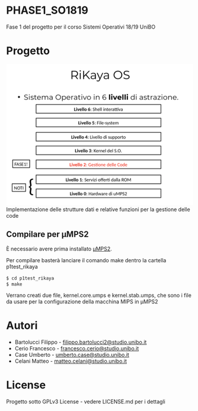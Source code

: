 # PHASE1_SO1819
Fase 1 del progetto per il corso Sistemi Operativi 18/19 UniBO 

# Progetto 
![Alt text](/SchemaOS.png)
Implementazione delle strutture dati e relative funzioni per la gestione delle code


## Compilare per μMPS2
È necessario avere prima installato [μMPS2](https://github.com/tjonjic/umps).

Per compilare basterà lanciare il comando make dentro la cartella p1test_rikaya
```
$ cd p1test_rikaya 
$ make 
``` 
Verrano creati due file, kernel.core.umps e kernel.stab.umps, che sono i file da usare per la configurazione della macchina MIPS in μMPS2

# Autori
 * Bartolucci Filippo - filippo.bartolucci2@studio.unibo.it
 * Cerio Francesco - francesco.cerio@studio.unibo.it
 * Case Umberto - umberto.case@studio.unibo.it
 * Celani Matteo - matteo.celani@studio.unibo.it

 
# License 
Progetto sotto GPLv3 License - vedere LICENSE.md per i dettagli
